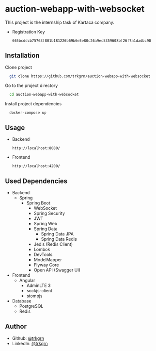 
# auction-webapp-with-websocket
This project is the internship task of Kartaca company.

- Registration Key

  `665bcddcb75763f801b181226b69b6e5e80c26a9ec5359608bf26f7a1dadbc90`
## Installation

Clone project

```bash
  git clone https://github.com/trkgrn/auction-webapp-with-websocket
```

Go to the project directory

```bash
  cd auction-webapp-with-websocket
```

Install project dependencies

```bash
  docker-compose up
```



  
## Usage

- Backend

  `http://localhost:8080/`

- Frontend

  `http://localhost:4200/`

## Used Dependencies
* Backend
  * Spring
    * Spring Boot
        * WebSocket
        * Spring Security
        * JWT
        * Spring Web
        * Spring Data
            * Spring Data JPA
            * Spring Data Redis
        * Jedis (Redis Client)
        * Lombok
        * DevTools
        * ModelMapper
        * Flyway Core
        * Open API (Swagger UI)
* Frontend
  * Angular
    * AdminLTE 3
    * sockjs-client
    * stompjs
* Database
  * PostgreSQL
  * Redis
## Author

* Github: [@trkgrn](https://github.com/trkgrn)
* LinkedIn: [@trkgrn](https://linkedin.com/in/trkgrn)